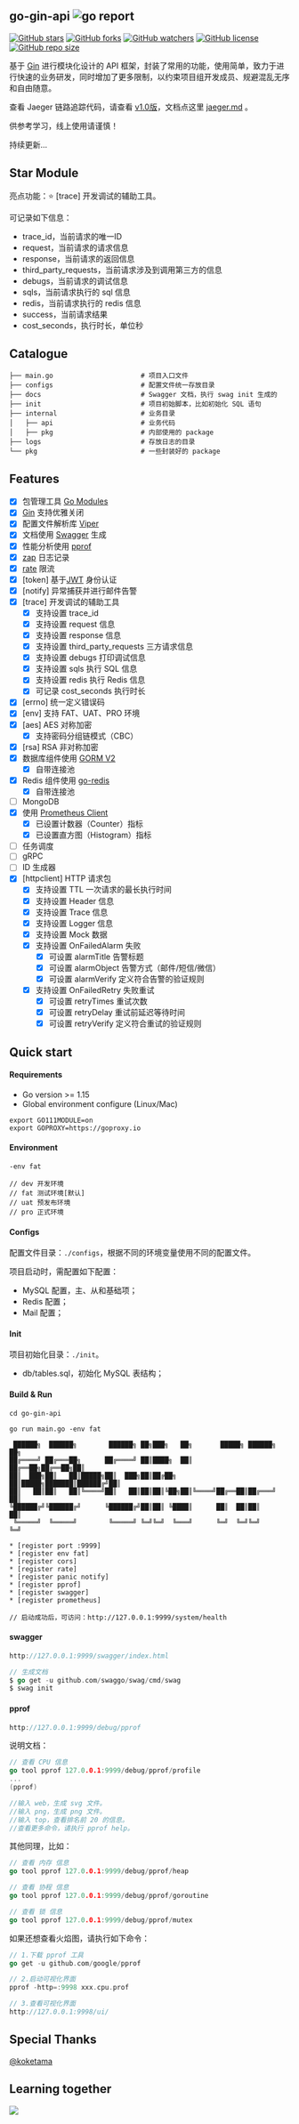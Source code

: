## go-gin-api ![go report](https://goreportcard.com/badge/github.com/xinliangnote/go-gin-api)

[![GitHub stars](https://img.shields.io/github/stars/xinliangnote/go-gin-api)](https://github.com/xinliangnote/go-gin-api/stargazers)
[![GitHub forks](https://img.shields.io/github/forks/xinliangnote/go-gin-api)](https://github.com/xinliangnote/go-gin-api/network/members)
[![GitHub watchers](https://img.shields.io/github/watchers/xinliangnote/go-gin-api)](https://github.com/xinliangnote/go-gin-api/watchers)
[![GitHub license](https://img.shields.io/github/license/xinliangnote/go-gin-api)](https://github.com/xinliangnote/go-gin-api/blob/master/LICENSE)
[![GitHub repo size](https://img.shields.io/github/repo-size/xinliangnote/go-gin-api)](https://github.com/xinliangnote/go-gin-api)

基于 [Gin](https://github.com/gin-gonic/gin) 进行模块化设计的 API 框架，封装了常用的功能，使用简单，致力于进行快速的业务研发，同时增加了更多限制，以约束项目组开发成员、规避混乱无序和自由随意。

查看 Jaeger 链路追踪代码，请查看 [v1.0版](https://github.com/xinliangnote/go-gin-api/releases/tag/v1.0)，文档点这里 [jaeger.md](https://github.com/xinliangnote/go-gin-api/blob/master/docs/jaeger.md) 。

供参考学习，线上使用请谨慎！

持续更新... 

## Star Module

亮点功能：:star: [trace] 开发调试的辅助工具。

可记录如下信息：

- trace_id，当前请求的唯一ID
- request，当前请求的请求信息
- response，当前请求的返回信息
- third_party_requests，当前请求涉及到调用第三方的信息
- debugs，当前请求的调试信息
- sqls，当前请求执行的 sql 信息
- redis，当前请求执行的 redis 信息
- success，当前请求结果
- cost_seconds，执行时长，单位秒

## Catalogue

```cassandraql
├── main.go                      # 项目入口文件
├── configs                      # 配置文件统一存放目录
├── docs                         # Swagger 文档，执行 swag init 生成的
├── init                         # 项目初始脚本，比如初始化 SQL 语句
├── internal                     # 业务目录
│   ├── api                      # 业务代码
│   ├── pkg                      # 内部使用的 package
├── logs                         # 存放日志的目录
└── pkg                          # 一些封装好的 package
```
## Features

- [x] 包管理工具 [Go Modules](https://github.com/golang/go/wiki/Modules)
- [x] [Gin](https://github.com/gin-gonic/gin) 支持优雅关闭
- [x] 配置文件解析库 [Viper](https://github.com/spf13/viper)
- [x] 文档使用 [Swagger](https://swagger.io/) 生成
- [x] 性能分析使用 [pprof](https://github.com/gin-contrib/pprof)
- [x] [zap](https://go.uber.org/zap) 日志记录
- [x] [rate](https://golang.org/x/time/rate) 限流
- [x] [token] 基于[JWT](https://github.com/dgrijalva/jwt-go) 身份认证
- [x] [notify] 异常捕获并进行邮件告警
- [x] [trace] 开发调试的辅助工具
    - [x] 支持设置 trace_id
    - [x] 支持设置 request 信息
    - [x] 支持设置 response 信息
    - [x] 支持设置 third_party_requests 三方请求信息
    - [x] 支持设置 debugs 打印调试信息
    - [x] 支持设置 sqls 执行 SQL 信息
    - [x] 支持设置 redis 执行 Redis 信息
    - [x] 可记录 cost_seconds 执行时长
- [x] [errno] 统一定义错误码
- [x] [env] 支持 FAT、UAT、PRO 环境
- [x] [aes] AES 对称加密
    - [x] 支持密码分组链模式（CBC）
- [x] [rsa] RSA 非对称加密
- [x] 数据库组件使用 [GORM V2](https://gorm.io/gorm)
    - [x] 自带连接池
- [x] Redis 组件使用 [go-redis](https://github.com/go-redis/redis)
    - [x] 自带连接池
- [ ] MongoDB
- [x] 使用 [Prometheus Client](https://github.com/prometheus/client_golang/prometheus)
    - [x] 已设置计数器（Counter）指标
    - [x] 已设置直方图（Histogram）指标
- [ ] 任务调度
- [ ] gRPC
- [ ] ID 生成器
- [x] [httpclient] HTTP 请求包
    - [x] 支持设置 TTL 一次请求的最长执行时间
    - [x] 支持设置 Header 信息
    - [x] 支持设置 Trace 信息
    - [x] 支持设置 Logger 信息
    - [x] 支持设置 Mock 数据
    - [x] 支持设置 OnFailedAlarm 失败
        - [x] 可设置 alarmTitle 告警标题
        - [x] 可设置 alarmObject 告警方式（邮件/短信/微信）
        - [x] 可设置 alarmVerify 定义符合告警的验证规则
    - [x] 支持设置 OnFailedRetry 失败重试
        - [x] 可设置 retryTimes 重试次数
        - [x] 可设置 retryDelay 重试前延迟等待时间
        - [x] 可设置 retryVerify 定义符合重试的验证规则

## Quick start

#### Requirements

- Go version >= 1.15
- Global environment configure (Linux/Mac)

```
export GO111MODULE=on
export GOPROXY=https://goproxy.io
```

#### Environment

```
-env fat

// dev 开发环境
// fat 测试环境[默认]
// uat 预发布环境
// pro 正式环境
```

#### Configs

配置文件目录：`./configs`，根据不同的环境变量使用不同的配置文件。

项目启动时，需配置如下配置：

- MySQL 配置，主、从和基础项；
- Redis 配置；
- Mail 配置；

#### Init

项目初始化目录：`./init`。

- db/tables.sql，初始化 MySQL 表结构；

#### Build & Run

```
cd go-gin-api

go run main.go -env fat

 ██████╗  ██████╗        ██████╗ ██╗███╗   ██╗       █████╗ ██████╗ ██╗
██╔════╝ ██╔═══██╗      ██╔════╝ ██║████╗  ██║      ██╔══██╗██╔══██╗██║
██║  ███╗██║   ██║█████╗██║  ███╗██║██╔██╗ ██║█████╗███████║██████╔╝██║
██║   ██║██║   ██║╚════╝██║   ██║██║██║╚██╗██║╚════╝██╔══██║██╔═══╝ ██║
╚██████╔╝╚██████╔╝      ╚██████╔╝██║██║ ╚████║      ██║  ██║██║     ██║
 ╚═════╝  ╚═════╝        ╚═════╝ ╚═╝╚═╝  ╚═══╝      ╚═╝  ╚═╝╚═╝     ╚═╝

* [register port :9999]
* [register env fat]
* [register cors]
* [register rate]
* [register panic notify]
* [register pprof]
* [register swagger]
* [register prometheus]

// 启动成功后，可访问：http://127.0.0.1:9999/system/health
```

#### swagger

```go
http://127.0.0.1:9999/swagger/index.html

// 生成文档
$ go get -u github.com/swaggo/swag/cmd/swag
$ swag init
```

#### pprof 

```go
http://127.0.0.1:9999/debug/pprof
```

说明文档：

```go
// 查看 CPU 信息
go tool pprof 127.0.0.1:9999/debug/pprof/profile
...
(pprof) 

//输入 web，生成 svg 文件。
//输入 png，生成 png 文件。
//输入 top，查看排名前 20 的信息。
//查看更多命令，请执行 pprof help。
```

其他同理，比如：

```go
// 查看 内存 信息
go tool pprof 127.0.0.1:9999/debug/pprof/heap

// 查看 协程 信息
go tool pprof 127.0.0.1:9999/debug/pprof/goroutine

// 查看 锁 信息
go tool pprof 127.0.0.1:9999/debug/pprof/mutex
```
如果还想查看火焰图，请执行如下命令：

```go
// 1.下载 pprof 工具
go get -u github.com/google/pprof

// 2.启动可视化界面
pprof -http=:9998 xxx.cpu.prof

// 3.查看可视化界面
http://127.0.0.1:9998/ui/
```

## Special Thanks

[@koketama](https://github.com/koketama)

## Learning together

![](https://github.com/xinliangnote/Go/blob/master/00-基础语法/images/qr.jpg)


